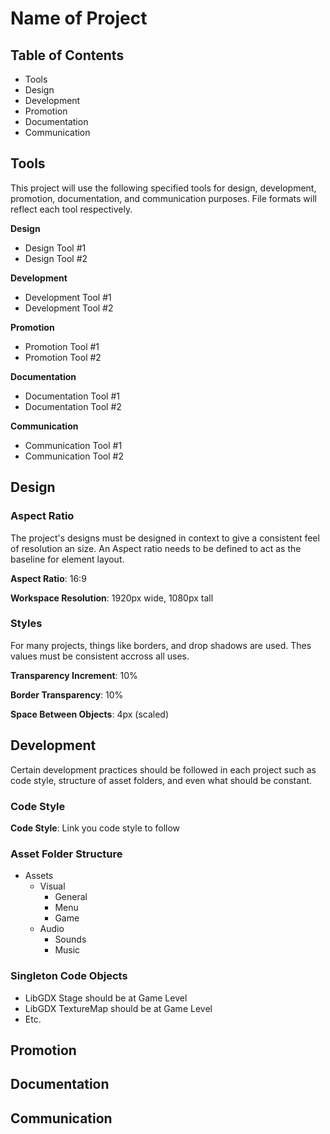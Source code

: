 # Name of Project

## Table of Contents
- Tools
- Design
- Development
- Promotion
- Documentation
- Communication

## Tools
This project will use the following specified tools for design, development, promotion, documentation, and communication purposes. File formats will reflect each tool respectively.

**Design**
- Design Tool #1
- Design Tool #2

**Development**
- Development Tool #1
- Development Tool #2

**Promotion**
- Promotion Tool #1
- Promotion Tool #2

**Documentation**
- Documentation Tool #1
- Documentation Tool #2

**Communication**
- Communication Tool #1
- Communication Tool #2

## Design

### Aspect Ratio
The project's designs must be designed in context to give a consistent feel of resolution an size. An Aspect ratio needs to be defined to act as the baseline for element layout.

**Aspect Ratio**: 16:9

**Workspace Resolution**: 1920px wide, 1080px tall

### Styles
For many projects, things like borders, and drop shadows are used. Thes values must be consistent accross all uses.

**Transparency Increment**: 10%

**Border Transparency**: 10%

**Space Between Objects**: 4px (scaled)

## Development
Certain development practices should be followed in each project such as code style, structure of asset folders, and even what should be constant.

### Code Style
**Code Style**: Link you code style to follow

### Asset Folder Structure

- Assets
  - Visual
    - General
    - Menu
    - Game
  - Audio
    - Sounds
    - Music
  
### Singleton Code Objects

- LibGDX Stage should be at Game Level
- LibGDX TextureMap should be at Game Level
- Etc.

## Promotion

## Documentation

## Communication
